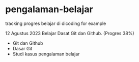 # pengalaman-belajar
tracking progres belajar di dicoding for example

12 Agustus 2023
Belajar Dasat Git dan Github. (Progres 38%)

- Git dan Github
- Dasar Git
- Studi kasus pengalaman belajar
